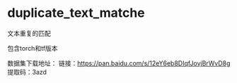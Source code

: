 # duplicate_text_matche
文本重复的匹配

包含torch和tf版本


数据集下载地址：
链接：https://pan.baidu.com/s/12eY6eb8DIqfJovjBrWvD8g 
提取码：3azd
